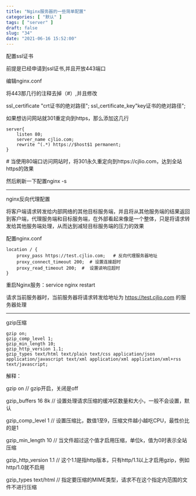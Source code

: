 ```yaml
---
title: "Nginx服务器的一些简单配置"
categories: [ "默认" ]
tags: [ "server" ]
draft: false
slug: "34"
date: "2021-06-16 15:52:00"
---
```


配置ssl证书

前提是已经申请到ssl证书,并且开放443端口

编辑nginx.conf

将443那几行的注释去掉（#）,并且修改

ssl_certificate "crt证书的绝对路径";
ssl_certificate_key"key证书的绝对路径";


如果想访问网站就301重定向到https，那么添加这几行

    server{
        listen 80;
        server_name cjlio.com;
        rewrite ^(.*) https://$host$1 permanent;
    }

\# 当使用80端口访问网站时，将301永久重定向到https://cjlio.com，达到全站https的效果

然后刷新一下配置nginx -s



---

nginx反向代理配置

将客户端请求转发给内部网络的其他目标服务端，并且将从其他服务端的结果返回到客户端，代理服务端和目标服务端，在外部看起来像是一个整体，只是将请求转发给其他服务端处理，从而达到减轻目标服务端的压力的效果

配置nginx.conf

    location / {
        proxy_pass https://test.cjlio.com;   # 反向代理服务器地址
        proxy_connect_timeout 200;  # 设置连接超时
        proxy_read_timeout 200;  #  设置读响应超时
    }

重启Nginx服务：service nginx restart


请求当前服务器时，当前服务器将请求转发给地址为 https://test.cjlio.com 的服务器处理


---

gzip压缩

    gzip on;
    gzip_comp_level 1; 
    gzip_min_length 10;
    gzip_http_version 1.1;
    gzip_types text/html text/plain text/css application/json application/javascript text/xml application/xml application/xml+rss text/javascript;


解释：

gzip on // gzip开启，关闭是off

gzip_buffers 16 8k // 设置处理请求压缩的缓冲区数量和大小，一般不会设置，默认

gzip_comp_level 1 // 设置压缩比，数值1至9，压缩文件越小越吃CPU，最性价比的是1

gzip_min_length 10 // 当文件超过这个值才启用压缩，单位k，值为0时表示全站压缩

gzip_http_version 1.1 // 这个1.1是指http版本，只有http/1.1以上才启用gzip，例如http/1.0就不启用

gzip_types text/html // 指定要压缩的MIME类型，请求不在这个指定内范围的文件不进行压缩